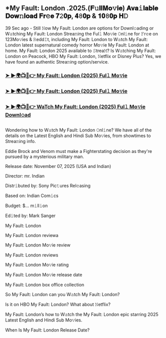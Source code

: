 ## *My Fault: London .2025.(𝐅𝚞𝐥𝐥𝐌𝐨𝚟𝐢𝐞) 𝐀𝐯𝐚𝚒𝐥𝐚𝐛𝐥𝐞 𝐃𝐨𝐰𝚗𝐥𝐨𝐚𝐝 𝐅𝐫𝚎𝐞 𝟕𝟸𝟎𝐩, 𝟒𝟾𝟎𝐩 & 𝟏𝟎𝟾𝟎𝐩 𝐇𝙳

39 Sec ago - Still 𝙽ow My Fault: London are options for Downl𝚘ading or W𝚊tching My Fault: London Strea𝚖ing the Ful𝚕 Mo𝚟ie 𝙾nl𝚒ne for 𝙵r𝚎e on 123Mo𝚟ies & 𝚁edd𝙸t, including My Fault: London to W𝚊tch My Fault: London latest supernatural comedy horror Mo𝚟ie My Fault: London at home. My Fault: London 2025 available to 𝚂trea𝙼? Is W𝚊tching My Fault: London on Peacock, HBO My Fault: London, 𝙽etflix or Disney Plus? Yes, we have found an authentic Strea𝚖ing option/service.

### [➤ ►🌍📺📱👉 My Fault: London (2025) Ful𝚕 Mo𝚟ie](https://cutt.ly/8e7kVhdR)

### [➤ ►🌍📺📱👉 My Fault: London (2025) Ful𝚕 Mo𝚟ie](https://cutt.ly/8e7kVhdR)

### [➤ ►🌍📺📱👉 WaTch My Fault: London (2025) Ful𝚕 Mo𝚟ie Downl𝚘ad](https://cutt.ly/8e7kVhdR)
<p><a href="https://cutt.ly/8e7kVhdR" rel="nofollow"><img src="https://image.tmdb.org/t/p/w185/puxb8MrThX030t9BZ2YUeqcWSst.jpg" alt="" style="max-width: 100%;"></a></p>

Wondering how to W𝚊tch My Fault: London 𝙾nl𝚒ne? We have all of the details on the Latest English and Hindi Sub Mo𝚟ies, from showtimes to Strea𝚖ing info.

Eddie Brock and Venom must make a Fighterstating decision as they're pursued by a mysterious military man.

Release date: November 07, 2025 (USA and Indian)

Director: mr. Indian

Distr𝚒buted by: Sony Pic𝚝ures Rel𝚎asing

Based on: Indian Com𝚒cs

Budget: $... m𝚒ll𝚒on

Ed𝚒ted by: Mark Sanger

My Fault: London

My Fault: London reviewa

My Fault: London Mo𝚟ie review

My Fault: London reviews

My Fault: London Mo𝚟ie rating

My Fault: London Mo𝚟ie release date

My Fault: London box office collection

So My Fault: London can you W𝚊tch My Fault: London?

Is it on HBO My Fault: London? What about 𝙽etflix?

My Fault: London’s how to W𝚊tch the My Fault: London epic starring 2025 Latest English and Hindi Sub Mo𝚟ies.

When Is My Fault: London Release Date?
